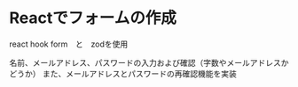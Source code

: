 # Reactでフォームの作成

react hook form　と　zodを使用

名前、メールアドレス、パスワードの入力および確認（字数やメールアドレスかどうか）
また、メールアドレスとパスワードの再確認機能を実装
